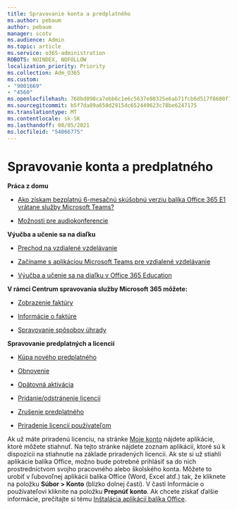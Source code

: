 ```yaml
---
title: Spravovanie konta a predplatného
ms.author: pebaum
author: pebaum
manager: scotv
ms.audience: Admin
ms.topic: article
ms.service: o365-administration
ROBOTS: NOINDEX, NOFOLLOW
localization_priority: Priority
ms.collection: Adm_O365
ms.custom:
- "9001669"
- "4560"
ms.openlocfilehash: 768bd098ca7ebb6c1e6c5637e80325e6ab71fcb6d517f8600f7a42f00db478c8
ms.sourcegitcommit: b5f7da89a650d2915dc652449623c78be6247175
ms.translationtype: MT
ms.contentlocale: sk-SK
ms.lasthandoff: 08/05/2021
ms.locfileid: "54066775"
---
```

# <a name="manage-your-account-and-subscriptions"></a>Spravovanie konta a predplatného

**Práca z domu**
- [Ako získam bezplatnú 6-mesačnú skúšobnú verziu balíka Office 365 E1 vrátane služby Microsoft Teams?](https://docs.microsoft.com/MicrosoftTeams/e1-trial-license)

- [Možnosti pre audiokonferencie](https://docs.microsoft.com/alchemyinsights/options-for-audio-conferencing)

**Výučba a učenie sa na diaľku**

- [Prechod na vzdialené vzdelávanie](https://www.microsoft.com/education/remote-learning)

- [Začíname s aplikáciou Microsoft Teams pre vzdialené vzdelávanie](https://docs.microsoft.com/MicrosoftTeams/remote-learning-edu)

- [Výučba a učenie sa na diaľku v Office 365 Education](https://docs.microsoft.com/MicrosoftTeams/remote-learning-edu)

**V rámci Centrum spravovania služby Microsoft 365 môžete:** 

- [Zobrazenie faktúry](https://docs.microsoft.com/microsoft-365/commerce/billing-and-payments/view-your-bill-or-invoice) 

- [Informácie o faktúre](https://docs.microsoft.com/microsoft-365/commerce/billing-and-payments/understand-your-invoice)

- [Spravovanie spôsobov úhrady](https://docs.microsoft.com/microsoft-365/commerce/billing-and-payments/manage-payment-methods)

**Spravovanie predplatných a licencií** 

- [Kúpa nového predplatného](https://docs.microsoft.com/microsoft-365/commerce/subscriptions/upgrade-to-different-plan)

- [Obnovenie](https://docs.microsoft.com/microsoft-365/commerce/subscriptions/renew-your-subscription) 

- [Opätovná aktivácia](https://docs.microsoft.com/microsoft-365/commerce/subscriptions/reactivate-your-subscription)

- [Pridanie/odstránenie licencií](https://docs.microsoft.com/microsoft-365/commerce/licenses/buy-licenses)

- [Zrušenie predplatného](https://docs.microsoft.com/microsoft-365/commerce/subscriptions/cancel-your-subscription)

- [Priradenie licencií používateľom](https://docs.microsoft.com/microsoft-365/admin/manage/assign-licenses-to-users)

Ak už máte priradenú licenciu, na stránke [Moje konto](https://portal.office.com/account/#installs) nájdete aplikácie, ktoré môžete stiahnuť. Na tejto stránke nájdete zoznam aplikácií, ktoré sú k dispozícii na stiahnutie na základe priradených licencií. Ak ste si už stiahli aplikácie balíka Office, možno bude potrebné prihlásiť sa do nich prostredníctvom svojho pracovného alebo školského konta. Môžete to urobiť v ľubovoľnej aplikácii balíka Office (Word, Excel atď.) tak, že kliknete na položku **Súbor > Konto** (blízko dolnej časti). V časti Informácie o používateľovi kliknite na položku **Prepnúť konto**. Ak chcete získať ďalšie informácie, prečítajte si tému [Inštalácia aplikácií balíka Office](https://docs.microsoft.com/microsoft-365/admin/setup/install-applications). 

